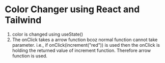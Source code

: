 # Color Changer using React and Tailwind

1. color is changed using useState()
2. The onClick takes a arrow function bcoz normal function cannot take parameter. i.e., if onClick(increment("red")) is used then the onClick is holding the returned value of increment function. Therefore arrow function is used.